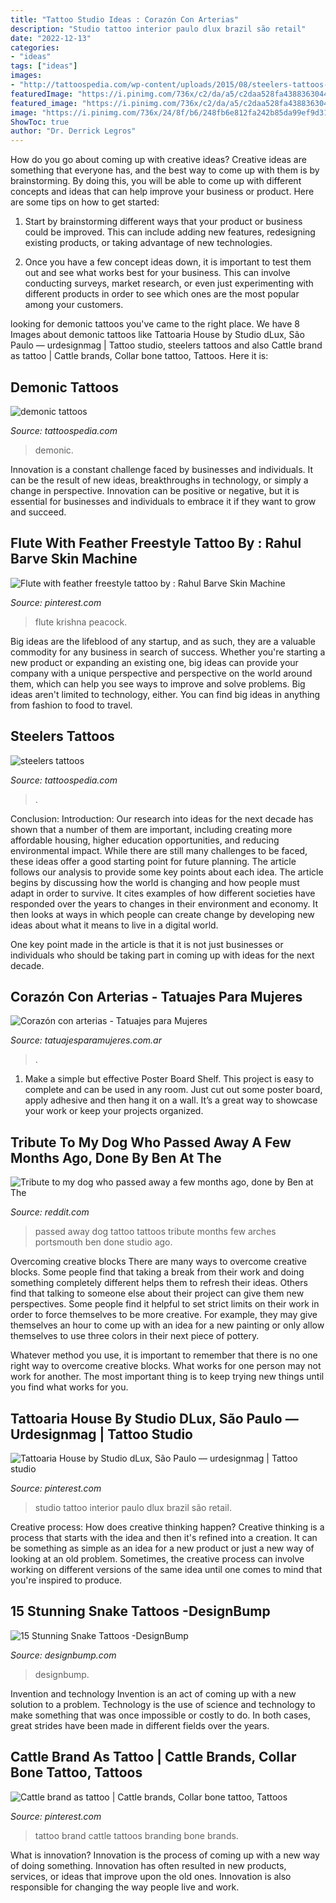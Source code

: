 ```yaml
---
title: "Tattoo Studio Ideas : Corazón Con Arterias"
description: "Studio tattoo interior paulo dlux brazil são retail"
date: "2022-12-13"
categories:
- "ideas"
tags: ["ideas"]
images:
- "http://tattoospedia.com/wp-content/uploads/2015/08/steelers-tattoos-12.jpg"
featuredImage: "https://i.pinimg.com/736x/c2/da/a5/c2daa528fa438836304410a5bc003216.jpg"
featured_image: "https://i.pinimg.com/736x/c2/da/a5/c2daa528fa438836304410a5bc003216.jpg"
image: "https://i.pinimg.com/736x/24/8f/b6/248fb6e812fa242b85da99ef9d31e5d5--house-studio-tattoo-studio.jpg"
ShowToc: true
author: "Dr. Derrick Legros"
---
```



How do you go about coming up with creative ideas?
Creative ideas are something that everyone has, and the best way to come up with them is by brainstorming. By doing this, you will be able to come up with different concepts and ideas that can help improve your business or product. Here are some tips on how to get started:
1. Start by brainstorming different ways that your product or business could be improved. This can include adding new features, redesigning existing products, or taking advantage of new technologies.

2. Once you have a few concept ideas down, it is important to test them out and see what works best for your business. This can involve conducting surveys, market research, or even just experimenting with different products in order to see which ones are the most popular among your customers.


	

		
looking for demonic tattoos you've came to the right place. We have 8 Images about demonic tattoos like Tattoaria House by Studio dLux, São Paulo — urdesignmag | Tattoo studio, steelers tattoos and also Cattle brand as tattoo | Cattle brands, Collar bone tattoo, Tattoos. Here it is:
		
    
## Demonic Tattoos

<img loading=lazy src="http://tattoospedia.com/wp-content/uploads/2015/08/demonic-tattoos-08.jpg" onerror="this.onerror=null;this.src='https://tse3.mm.bing.net/th?id=OIP.4LNqL_wK4NkT4ppwYQPi4AHaHa&amp;pid=15.1';" alt="demonic tattoos">

_Source: tattoospedia.com_

>demonic. 

	

Innovation is a constant challenge faced by businesses and individuals. It can be the result of new ideas, breakthroughs in technology, or simply a change in perspective. Innovation can be positive or negative, but it is essential for businesses and individuals to embrace it if they want to grow and succeed.

    
## Flute With Feather Freestyle Tattoo By : Rahul Barve Skin Machine

<img loading=lazy src="https://i.pinimg.com/736x/c2/da/a5/c2daa528fa438836304410a5bc003216.jpg" onerror="this.onerror=null;this.src='https://tse1.mm.bing.net/th?id=OIP.mObqa-Zj3MXcc8dTdfy8BQHaKa&amp;pid=15.1';" alt="Flute with feather freestyle tattoo by : Rahul Barve Skin Machine">

_Source: pinterest.com_

>flute krishna peacock. 

	

Big ideas are the lifeblood of any startup, and as such, they are a valuable commodity for any business in search of success. Whether you're starting a new product or expanding an existing one, big ideas can provide your company with a unique perspective and perspective on the world around them, which can help you see ways to improve and solve problems. Big ideas aren't limited to technology, either. You can find big ideas in anything from fashion to food to travel.

    
## Steelers Tattoos

<img loading=lazy src="http://tattoospedia.com/wp-content/uploads/2015/08/steelers-tattoos-12.jpg" onerror="this.onerror=null;this.src='https://tse2.mm.bing.net/th?id=OIP.RIT_L6yCksZhrYl9zTm_6wHaHa&amp;pid=15.1';" alt="steelers tattoos">

_Source: tattoospedia.com_

>. 

	

Conclusion:
Introduction: Our research into ideas for the next decade has shown that a number of them are important, including creating more affordable housing, higher education opportunities, and reducing environmental impact. While there are still many challenges to be faced, these ideas offer a good starting point for future planning. The article follows our analysis to provide some key points about each idea.
The article begins by discussing how the world is changing and how people must adapt in order to survive. It cites examples of how different societies have responded over the years to changes in their environment and economy. It then looks at ways in which people can create change by developing new ideas about what it means to live in a digital world.

One key point made in the article is that it is not just businesses or individuals who should be taking part in coming up with ideas for the next decade.

    
## Corazón Con Arterias - Tatuajes Para Mujeres

<img loading=lazy src="https://i2.wp.com/www.tatuajesparamujeres.com.ar/wp-content/uploads/2014/06/2bd69be34bace71854bdf362e5a96337.jpg?fit=620%2C827&amp;ssl=1" onerror="this.onerror=null;this.src='https://tse1.mm.bing.net/th?id=OIP.BpScdpO5uDqkgIGMIFyvHwHaJ4&amp;pid=15.1';" alt="Corazón con arterias - Tatuajes para Mujeres">

_Source: tatuajesparamujeres.com.ar_

>. 

	

1. Make a simple but effective Poster Board Shelf. This project is easy to complete and can be used in any room. Just cut out some poster board, apply adhesive and then hang it on a wall. It’s a great way to showcase your work or keep your projects organized.

    
## Tribute To My Dog Who Passed Away A Few Months Ago, Done By Ben At The

<img loading=lazy src="https://preview.redd.it/vmz1xziochq31.jpg?auto=webp&amp;s=32a408e83efdf7499434495811564802871a1529" onerror="this.onerror=null;this.src='https://tse3.mm.bing.net/th?id=OIP.CrqH4hJ1zQ8L00ACiALM3wHaJ4&amp;pid=15.1';" alt="Tribute to my dog who passed away a few months ago, done by Ben at The">

_Source: reddit.com_

>passed away dog tattoo tattoos tribute months few arches portsmouth ben done studio ago. 

	

Overcoming creative blocks
There are many ways to overcome creative blocks. Some people find that taking a break from their work and doing something completely different helps them to refresh their ideas. Others find that talking to someone else about their project can give them new perspectives.
Some people find it helpful to set strict limits on their work in order to force themselves to be more creative. For example, they may give themselves an hour to come up with an idea for a new painting or only allow themselves to use three colors in their next piece of pottery.

 Whatever method you use, it is important to remember that there is no one right way to overcome creative blocks. What works for one person may not work for another. The most important thing is to keep trying new things until you find what works for you.

    
## Tattoaria House By Studio DLux, São Paulo — Urdesignmag | Tattoo Studio

<img loading=lazy src="https://i.pinimg.com/736x/24/8f/b6/248fb6e812fa242b85da99ef9d31e5d5--house-studio-tattoo-studio.jpg" onerror="this.onerror=null;this.src='https://tse4.mm.bing.net/th?id=OIP.dLRsIRt36IjDcmqR7SzR5gHaE6&amp;pid=15.1';" alt="Tattoaria House by Studio dLux, São Paulo — urdesignmag | Tattoo studio">

_Source: pinterest.com_

>studio tattoo interior paulo dlux brazil são retail. 

	

Creative process: How does creative thinking happen?
Creative thinking is a process that starts with the idea and then it's refined into a creation. It can be something as simple as an idea for a new product or just a new way of looking at an old problem. Sometimes, the creative process can involve working on different versions of the same idea until one comes to mind that you're inspired to produce.

    
## 15 Stunning Snake Tattoos -DesignBump

<img loading=lazy src="http://cdn.designbump.com/wp-content/uploads/2015/10/snake-tattoos-009.jpg" onerror="this.onerror=null;this.src='https://tse1.mm.bing.net/th?id=OIP.2et7PhAOqGmZrrvVk6L_lAHaMx&amp;pid=15.1';" alt="15 Stunning Snake Tattoos -DesignBump">

_Source: designbump.com_

>designbump. 

	

Invention and technology
Invention is an act of coming up with a new solution to a problem. Technology is the use of science and technology to make something that was once impossible or costly to do. In both cases, great strides have been made in different fields over the years.

    
## Cattle Brand As Tattoo | Cattle Brands, Collar Bone Tattoo, Tattoos

<img loading=lazy src="https://i.pinimg.com/736x/39/a9/4d/39a94d0ce2ac4f8ed5da4c4380b42a42.jpg" onerror="this.onerror=null;this.src='https://tse4.mm.bing.net/th?id=OIP.wPliGCxrncQlnTh5kczqdgHaLF&amp;pid=15.1';" alt="Cattle brand as tattoo | Cattle brands, Collar bone tattoo, Tattoos">

_Source: pinterest.com_

>tattoo brand cattle tattoos branding bone brands. 

	

What is innovation?
Innovation is the process of coming up with a new way of doing something. Innovation has often resulted in new products, services, or ideas that improve upon the old ones. Innovation is also responsible for changing the way people live and work.

